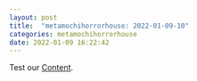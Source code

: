 ```yaml
---
layout: post
title:  "metamochihorrorhouse: 2022-01-09-10"
categories: metamochihorrorhouse
date: 2022-01-09 16:22:42
---
```

Test our [Content](https://github.com/HappyMaki/metamochihorrorhouse-Releases/releases/download/2022-01-09-10/metamochihorrorhouse_2022-01-09-10.zip).

